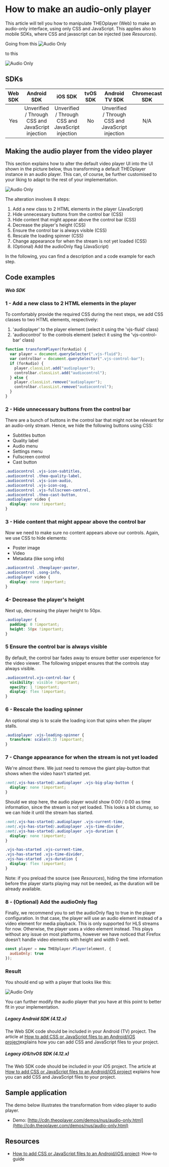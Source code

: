 # How to make an audio-only player

This article will tell you how to manipulate THEOplayer (Web) to make an audio-only interface, using only CSS and JavaScript. This applies also to mobile SDKs, where CSS and javascript can be injected (see _Resources_).

Going from this
![Audio Only](../../../../theoplayer/assets/img/audio-only-1.png "Audio Only")

to this

![Audio Only](../../../../theoplayer/assets/img/audio-only-2.png "Audio Only")

## SDKs

| Web SDK |                    Android SDK                    |                      iOS SDK                      | tvOS SDK |                  Android TV SDK                   | Chromecast SDK |
| :-----: | :-----------------------------------------------: | :-----------------------------------------------: | :------: | :-----------------------------------------------: | :------------: |
|   Yes   | Unverified / Through CSS and JavaScript injection | Unverified / Through CSS and JavaScript injection |    No    | Unverified / Through CSS and JavaScript injection |      N/A       |

## Making the audio player from the video player

This section explains how to alter the default video player UI into the UI shown in the picture below, thus transforming a default THEOplayer instance in an audio player. This can, of course, be further customised to your liking to adapt to the rest of your implementation.

![Audio Only](../../../../theoplayer/assets/img/audio-only-3.png "Audio Only")

The alteration involves 8 steps:

1. Add a new class to 2 HTML elements in the player (JavaScript)
2. Hide unnecessary buttons from the control bar (CSS)
3. Hide content that might appear above the control bar (CSS)
4. Decrease the player's height (CSS)
5. Ensure the control bar is always visible (CSS)
6. Rescale the loading spinner (CSS)
7. Change appearance for when the stream is not yet loaded (CSS)
8. (Optional) Add the audioOnly flag (JavaScript)

In the following, you can find a description and a code example for each step.

## Code examples

##### Web SDK

### 1 - Add a new class to 2 HTML elements in the player

To comfortably provide the required CSS during the next steps, we add CSS classes to two HTML elements, respectively:

1. 'audioplayer' to the player element (select it using the 'vjs-fluid' class)
2. 'audiocontrol' to the controls element (select it using the 'vjs-control-bar' class)

```js
function transformPlayer(forAudio) {
  var player = document.querySelector(".vjs-fluid");
  var controlbar = document.querySelector(".vjs-control-bar");
  if (forAudio) {
    player.classList.add("audioplayer");
    controlbar.classList.add("audiocontrol");
  } else {
    player.classList.remove("audioplayer");
    controlbar.classList.remove("audiocontrol");
  }
}
```

### 2 - Hide unnecessary buttons from the control bar

There are a bunch of buttons in the control bar that might not be relevant for an audio-only stream. Hence, we hide the following buttons using CSS:

- Subtitles button
- Quality label
- Audio menu
- Settings menu
- Fullscreen control
- Cast button

```css
.audiocontrol .vjs-icon-subtitles,
.audiocontrol .theo-quality-label,
.audiocontrol .vjs-icon-audio,
.audiocontrol .vjs-icon-cog,
.audiocontrol .vjs-fullscreen-control,
.audiocontrol .theo-cast-button,
.audioplayer video {
  display: none !important;
}
```

### 3 - Hide content that might appear above the control bar

Now we need to make sure no content appears above our controls. Again, we use CSS to hide elements:

- Poster image
- Video
- Metadata (like song info)

```css
.audiocontrol .theoplayer-poster,
.audiocontrol .song-info,
.audioplayer video {
  display: none !important;
}
```

### 4- Decrease the player's height

Next up, decreasing the player height to 50px.

```css
.audioplayer {
  padding: 0 !important;
  height: 50px !important;
}
```

### 5 Ensure the control bar is always visible

By default, the control bar fades away to ensure better user experience for the video viewer. The following snippet ensures that the controls stay always visible.

```css
.audiocontrol.vjs-control-bar {
  visibility: visible !important;
  opacity: 1 !important;
  display: flex !important;
}
```

### 6 - Rescale the loading spinner

An optional step is to scale the loading icon that spins when the player stalls.

```css
.audioplayer .vjs-loading-spinner {
  transform: scale(0.3) !important;
}
```

### 7 - Change appearance for when the stream is not yet loaded

We're almost there. We just need to remove the giant play-button that shows when the video hasn't started yet.

```css
:not(.vjs-has-started).audioplayer .vjs-big-play-button {
  display: none !important;
}
```

Should we stop here, the audio player would show 0:00 / 0:00 as time information, since the stream is not yet loaded. This looks a bit clumsy, so we can hide it until the stream has started.

```css
:not(.vjs-has-started).audioplayer .vjs-current-time,
:not(.vjs-has-started).audioplayer .vjs-time-divider,
:not(.vjs-has-started).audioplayer .vjs-duration {
  display: none !important;
}

.vjs-has-started .vjs-current-time,
.vjs-has-started .vjs-time-divider,
.vjs-has-started .vjs-duration {
  display: flex !important;
}
```

Note: if you preload the source (see _Resources_), hiding the time information before the player starts playing may not be needed, as the duration will be already available.

### 8 - (Optional) Add the audioOnly flag

Finally, we recommend you to set the audioOnly flag to true in the player configuration. In that case, the player will use an audio element instead of a video element for media playback.
This is only supported for HLS streams for now. Otherwise, the player uses a video element instead.
This plays without any issue on most platforms, however we have noticed that Firefox doesn’t handle video elements with height and width 0 well.

```js
const player = new THEOplayer.Player(element, {
  audioOnly: true
});
```

### Result

You should end up with a player that looks like this:

![Audio Only](../../../../theoplayer/assets/img/audio-only-4.png "Audio Only")

You can further modify the audio player that you have at this point to better fit in your implementation.

##### Legacy Android SDK (4.12.x)

The Web SDK code should be included in your Android (TV) project. The article at [How to add CSS or JavaScript files to an Android/iOS project](../../../version-v4/faq/01-how-to-add-css-or-javascript-files-to-android-ios.md)explains how you can add CSS and JavaScript files to your project.

##### Legacy iOS/tvOS SDK (4.12.x)

The Web SDK code should be included in your iOS project. The article at [How to add CSS or JavaScript files to an Android/iOS project](../../../version-v4/faq/01-how-to-add-css-or-javascript-files-to-android-ios.md) explains how you can add CSS and JavaScript files to your project.

## Sample application

The demo below illustrates the transformation from video player to audio player.

- Demo: [http://cdn.theoplayer.com/demos/nus/audio-only.html](http://cdn.theoplayer.com/demos/nus/audio-only.html)

## Resources

- [How to add CSS or JavaScript files to an Android/iOS project](../../../version-v4/faq/01-how-to-add-css-or-javascript-files-to-android-ios.md): How-to guide
